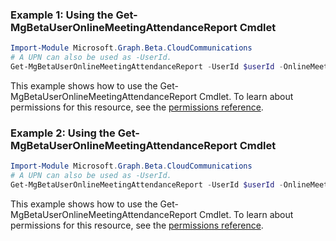 ### Example 1: Using the Get-MgBetaUserOnlineMeetingAttendanceReport Cmdlet
```powershell
Import-Module Microsoft.Graph.Beta.CloudCommunications
# A UPN can also be used as -UserId.
Get-MgBetaUserOnlineMeetingAttendanceReport -UserId $userId -OnlineMeetingId $onlineMeetingId -MeetingAttendanceReportId $meetingAttendanceReportId -ExpandProperty "attendanceRecords" 
```
This example shows how to use the Get-MgBetaUserOnlineMeetingAttendanceReport Cmdlet.
To learn about permissions for this resource, see the [permissions reference](/graph/permissions-reference).
### Example 2: Using the Get-MgBetaUserOnlineMeetingAttendanceReport Cmdlet
```powershell
Import-Module Microsoft.Graph.Beta.CloudCommunications
# A UPN can also be used as -UserId.
Get-MgBetaUserOnlineMeetingAttendanceReport -UserId $userId -OnlineMeetingId $onlineMeetingId
```
This example shows how to use the Get-MgBetaUserOnlineMeetingAttendanceReport Cmdlet.
To learn about permissions for this resource, see the [permissions reference](/graph/permissions-reference).
